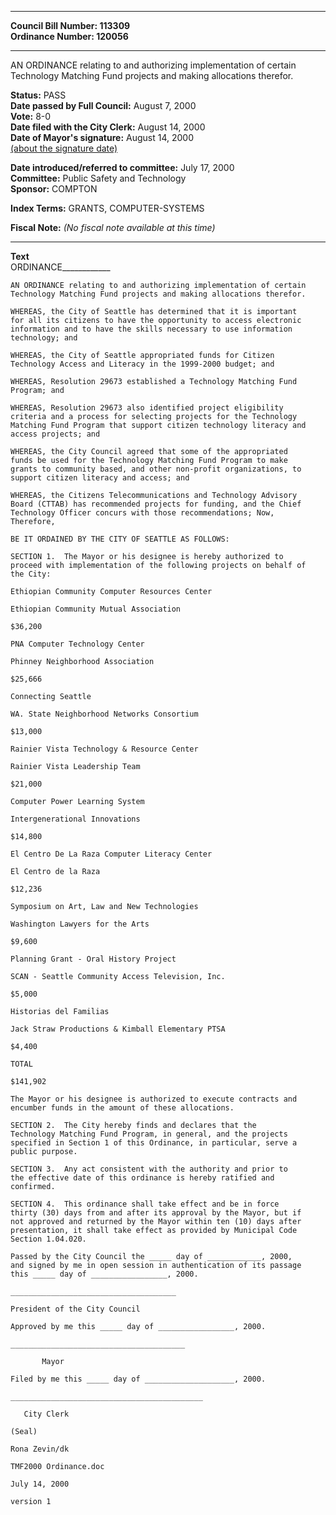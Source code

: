 * * * * *  
  
**Council Bill Number: [](#h0)[](#h2)113309**   
**Ordinance Number: 120056**  
  
* * * * *  
  
AN ORDINANCE relating to and authorizing implementation of certain Technology Matching Fund projects and making allocations therefor.  
  
**Status:** PASS   
**Date passed by Full Council:** August 7, 2000   
**Vote:** 8-0   
**Date filed with the City Clerk:** August 14, 2000   
**Date of Mayor's signature:** August 14, 2000   
[(about the signature date)](/~public/approvaldate.htm)   
  
  
**Date introduced/referred to committee:** July 17, 2000   
**Committee:** Public Safety and Technology   
**Sponsor:** COMPTON   
  
**Index Terms:** GRANTS, COMPUTER-SYSTEMS  
  
**Fiscal Note:** *(No fiscal note available at this time)*  
  
* * * * *  
  
**Text**  
    ORDINANCE____________  
  
    AN ORDINANCE relating to and authorizing implementation of certain  
    Technology Matching Fund projects and making allocations therefor.  
  
    WHEREAS, the City of Seattle has determined that it is important  
    for all its citizens to have the opportunity to access electronic  
    information and to have the skills necessary to use information  
    technology; and  
  
    WHEREAS, the City of Seattle appropriated funds for Citizen  
    Technology Access and Literacy in the 1999-2000 budget; and  
  
    WHEREAS, Resolution 29673 established a Technology Matching Fund  
    Program; and  
  
    WHEREAS, Resolution 29673 also identified project eligibility  
    criteria and a process for selecting projects for the Technology  
    Matching Fund Program that support citizen technology literacy and  
    access projects; and  
  
    WHEREAS, the City Council agreed that some of the appropriated  
    funds be used for the Technology Matching Fund Program to make  
    grants to community based, and other non-profit organizations, to  
    support citizen literacy and access; and  
  
    WHEREAS, the Citizens Telecommunications and Technology Advisory  
    Board (CTTAB) has recommended projects for funding, and the Chief  
    Technology Officer concurs with those recommendations; Now,  
    Therefore,  
  
    BE IT ORDAINED BY THE CITY OF SEATTLE AS FOLLOWS:  
  
    SECTION 1.  The Mayor or his designee is hereby authorized to  
    proceed with implementation of the following projects on behalf of  
    the City:  
  
    Ethiopian Community Computer Resources Center  
  
    Ethiopian Community Mutual Association  
  
    $36,200  
  
    PNA Computer Technology Center  
  
    Phinney Neighborhood Association  
  
    $25,666  
  
    Connecting Seattle  
  
    WA. State Neighborhood Networks Consortium  
  
    $13,000  
  
    Rainier Vista Technology & Resource Center  
  
    Rainier Vista Leadership Team  
  
    $21,000  
  
    Computer Power Learning System  
  
    Intergenerational Innovations  
  
    $14,800  
  
    El Centro De La Raza Computer Literacy Center  
  
    El Centro de la Raza  
  
    $12,236  
  
    Symposium on Art, Law and New Technologies  
  
    Washington Lawyers for the Arts  
  
    $9,600  
  
    Planning Grant - Oral History Project  
  
    SCAN - Seattle Community Access Television, Inc.  
  
    $5,000  
  
    Historias del Familias  
  
    Jack Straw Productions & Kimball Elementary PTSA  
  
    $4,400  
  
    TOTAL  
  
    $141,902  
  
    The Mayor or his designee is authorized to execute contracts and  
    encumber funds in the amount of these allocations.  
  
    SECTION 2.  The City hereby finds and declares that the  
    Technology Matching Fund Program, in general, and the projects  
    specified in Section 1 of this Ordinance, in particular, serve a  
    public purpose.  
  
    SECTION 3.  Any act consistent with the authority and prior to  
    the effective date of this ordinance is hereby ratified and  
    confirmed.  
  
    SECTION 4.  This ordinance shall take effect and be in force  
    thirty (30) days from and after its approval by the Mayor, but if  
    not approved and returned by the Mayor within ten (10) days after  
    presentation, it shall take effect as provided by Municipal Code  
    Section 1.04.020.  
  
    Passed by the City Council the _____ day of ____________, 2000,  
    and signed by me in open session in authentication of its passage  
    this _____ day of _________________, 2000.  
  
    _____________________________________  
  
    President of the City Council  
  
    Approved by me this _____ day of _________________, 2000.  
  
    _______________________________________  
  
           Mayor  
  
    Filed by me this _____ day of ____________________, 2000.  
  
    ___________________________________________  
  
       City Clerk  
  
    (Seal)  
  
    Rona Zevin/dk  
  
    TMF2000 Ordinance.doc  
  
    July 14, 2000  
  
    version 1  
